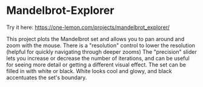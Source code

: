 # Mandelbrot-Explorer

Try it here: https://one-lemon.com/projects/mandelbrot_explorer/

This project plots the Mandelbrot set and allows you to pan around and zoom with the mouse.
There is a "resolution" control to lower the resolution (helpful for quickly navigating through deeper zooms)
The "precision" slider lets you increase or decrease the number of iterations, and can be useful for seeing more detail or getting a different visual effect.
The set can be filled in with white or black. White looks cool and glowy, and black accentuates the set's boundary.
